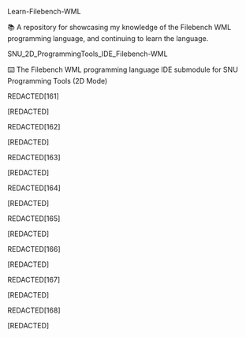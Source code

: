 
Learn-Filebench-WML

📚️ A repository for showcasing my knowledge of the Filebench WML programming language, and continuing to learn the language. 

SNU_2D_ProgrammingTools_IDE_Filebench-WML

⌨️ The Filebench WML programming language IDE submodule for SNU Programming Tools (2D Mode)

REDACTED[161]

[REDACTED]

REDACTED[162]

[REDACTED]

REDACTED[163]

[REDACTED]

REDACTED[164]

[REDACTED]

REDACTED[165]

[REDACTED]

REDACTED[166]

[REDACTED]

REDACTED[167]

[REDACTED]

REDACTED[168]

[REDACTED]

